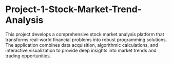 # Project-1-Stock-Market-Trend-Analysis
This project develops a comprehensive stock market analysis platform that transforms real-world financial problems into robust programming solutions. The application combines data acquisition, algorithmic calculations, and interactive visualization to provide deep insights into market trends and trading opportunities.
